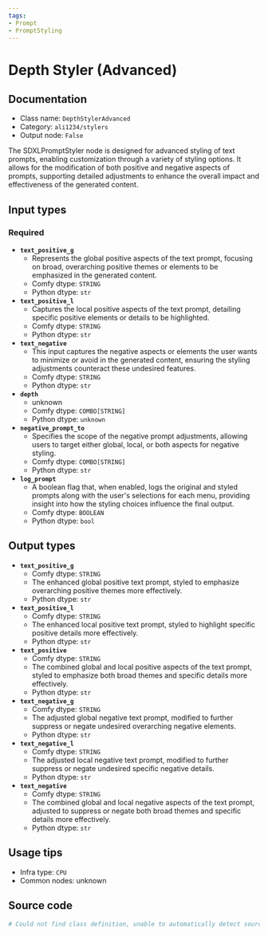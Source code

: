 ```yaml
---
tags:
- Prompt
- PromptStyling
---
```


# Depth Styler (Advanced)
## Documentation
- Class name: `DepthStylerAdvanced`
- Category: `ali1234/stylers`
- Output node: `False`

The SDXLPromptStyler node is designed for advanced styling of text prompts, enabling customization through a variety of styling options. It allows for the modification of both positive and negative aspects of prompts, supporting detailed adjustments to enhance the overall impact and effectiveness of the generated content.
## Input types
### Required
- **`text_positive_g`**
    - Represents the global positive aspects of the text prompt, focusing on broad, overarching positive themes or elements to be emphasized in the generated content.
    - Comfy dtype: `STRING`
    - Python dtype: `str`
- **`text_positive_l`**
    - Captures the local positive aspects of the text prompt, detailing specific positive elements or details to be highlighted.
    - Comfy dtype: `STRING`
    - Python dtype: `str`
- **`text_negative`**
    - This input captures the negative aspects or elements the user wants to minimize or avoid in the generated content, ensuring the styling adjustments counteract these undesired features.
    - Comfy dtype: `STRING`
    - Python dtype: `str`
- **`depth`**
    - unknown
    - Comfy dtype: `COMBO[STRING]`
    - Python dtype: `unknown`
- **`negative_prompt_to`**
    - Specifies the scope of the negative prompt adjustments, allowing users to target either global, local, or both aspects for negative styling.
    - Comfy dtype: `COMBO[STRING]`
    - Python dtype: `str`
- **`log_prompt`**
    - A boolean flag that, when enabled, logs the original and styled prompts along with the user's selections for each menu, providing insight into how the styling choices influence the final output.
    - Comfy dtype: `BOOLEAN`
    - Python dtype: `bool`
## Output types
- **`text_positive_g`**
    - Comfy dtype: `STRING`
    - The enhanced global positive text prompt, styled to emphasize overarching positive themes more effectively.
    - Python dtype: `str`
- **`text_positive_l`**
    - Comfy dtype: `STRING`
    - The enhanced local positive text prompt, styled to highlight specific positive details more effectively.
    - Python dtype: `str`
- **`text_positive`**
    - Comfy dtype: `STRING`
    - The combined global and local positive aspects of the text prompt, styled to emphasize both broad themes and specific details more effectively.
    - Python dtype: `str`
- **`text_negative_g`**
    - Comfy dtype: `STRING`
    - The adjusted global negative text prompt, modified to further suppress or negate undesired overarching negative elements.
    - Python dtype: `str`
- **`text_negative_l`**
    - Comfy dtype: `STRING`
    - The adjusted local negative text prompt, modified to further suppress or negate undesired specific negative details.
    - Python dtype: `str`
- **`text_negative`**
    - Comfy dtype: `STRING`
    - The combined global and local negative aspects of the text prompt, adjusted to suppress or negate both broad themes and specific details more effectively.
    - Python dtype: `str`
## Usage tips
- Infra type: `CPU`
- Common nodes: unknown


## Source code
```python
# Could not find class definition, unable to automatically detect source code
```
